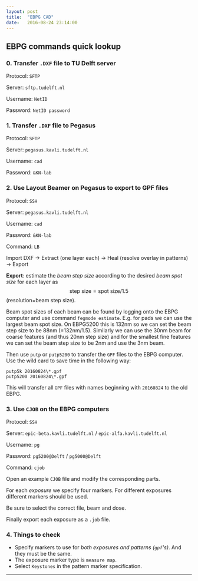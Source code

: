 ```yaml
---
layout: post
title:  "EBPG CAD"
date:   2016-08-24 23:14:00
---
```


## EBPG commands quick lookup

### 0. Transfer `.DXF` file to TU Delft server

Protocol: `SFTP`

Server: `sftp.tudelft.nl`

Username: `NetID`

Password: `NetID password`

### 1. Transfer `.DXF` file to Pegasus

Protocol: `SFTP`

Server: `pegasus.kavli.tudelft.nl`

Username: `cad`

Password: `&KN-lab`

### 2. Use Layout Beamer on Pegasus to export to GPF files

Protocol: `SSH`

Server: `pegasus.kavli.tudelft.nl`

Username: `cad`

Password: `&KN-lab`

Command: `LB`

Import DXF -> Extract (one layer each) -> Heal (resolve overlay in patterns) -> Export

__Export__: estimate the _beam step size_ according to the desired _beam spot size_ for each layer as $$\text{step size} = \text{spot size}/1.5$$ (resolution=beam step size).

Beam spot sizes of each beam can be found by logging onto the EBPG computer and use command `fegmode estimate`. E.g. for pads we can use the largest beam spot size. On EBPG5200 this is 132nm so we can set the beam step size to be 88nm (=132nm/1.5). Similarly we can use the 30nm beam for coarse features (and thus 20nm step size) and for the smallest fine features we can set the beam step size to be 2nm and use the 3nm beam.

Then use `putp` or `putp5200` to transfer the `GPF` files to the EBPG computer. Use the wild card to save time in the following way:

	putp5k 20160824\*.gpf
	putp5200 20160824\*.gpf

This will transfer all `GPF` files with names beginning with `20160824` to the old EBPG.

### 3. Use `CJOB` on the EBPG computers

Protocol: `SSH`

Server: `epic-beta.kavli.tudelft.nl` / `epic-alfa.kavli.tudelft.nl`

Username: `pg`

Password: `pg5200@Delft` / `pg5000@Delft`

Command: `cjob`

Open an example `CJOB` file and modify the corresponding parts.

For each _exposure_ we specify four markers. For different exposures different markers should be used.

Be sure to select the correct file, beam and dose.

Finally export each exposure as a `.job` file.

### 4. Things to check

-   Specify markers to use for _both exposures  and patterns (`gpf`'s)_. And they must be the same.
-   The exposure marker type is `measure map`.
-   Select `Keystones` in the pattern marker specification.



----

